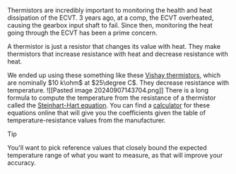 Thermistors are incredibly important to monitoring the health and heat dissipation of the ECVT. 3 years ago, at a comp, the ECVT overheated, causing the gearbox input shaft to fail. Since then, monitoring the heat going through the ECVT has been a prime concern.

A thermistor is just a resistor that changes its value with heat. They make thermistors that increase resistance with heat and decrease resistance with heat. 

We ended up using these something like these [Vishay thermistors](https://www.vishay.com/docs/29078/ntcle413.pdf), which are nominally $10 k\ohm$ at $25\degree C$. They decrease resistance with temperature.
![[Pasted image 20240907143704.png]]
There is a long formula to compute the temperature from the resistance of a thermistor called the [Steinhart-Hart equation](https://en.wikipedia.org/wiki/Steinhart%E2%80%93Hart_equation). You can find a [calculator](https://rusefi.com/Steinhart-Hart.html) for these equations online that will give you the coefficients given the table of temperature-resistance values from the manufacturer. 

>[!TIP]
>You'll want to pick reference values that closely bound the expected temperature range of what you want to measure, as that will improve your accuracy.

